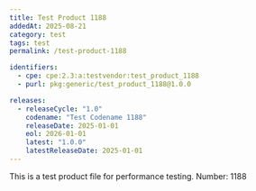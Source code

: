 ```yaml
---
title: Test Product 1188
addedAt: 2025-08-21
category: test
tags: test
permalink: /test-product-1188

identifiers:
  - cpe: cpe:2.3:a:testvendor:test_product_1188
  - purl: pkg:generic/test_product_1188@1.0.0

releases:
  - releaseCycle: "1.0"
    codename: "Test Codename 1188"
    releaseDate: 2025-01-01
    eol: 2026-01-01
    latest: "1.0.0"
    latestReleaseDate: 2025-01-01
---
```


This is a test product file for performance testing. Number: 1188
